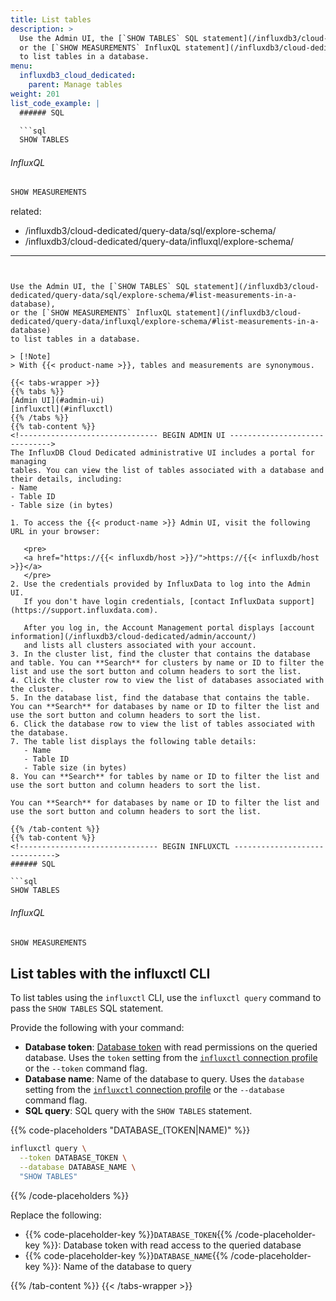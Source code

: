 ```yaml
---
title: List tables
description: >
  Use the Admin UI, the [`SHOW TABLES` SQL statement](/influxdb3/cloud-dedicated/query-data/sql/explore-schema/#list-measurements-in-a-database),
  or the [`SHOW MEASUREMENTS` InfluxQL statement](/influxdb3/cloud-dedicated/query-data/influxql/explore-schema/#list-measurements-in-a-database)
  to list tables in a database.
menu:
  influxdb3_cloud_dedicated:
    parent: Manage tables
weight: 201
list_code_example: |
  ###### SQL

  ```sql
  SHOW TABLES
  ```

  ###### InfluxQL
  
  ```sql
  SHOW MEASUREMENTS
  ```
related:
  - /influxdb3/cloud-dedicated/query-data/sql/explore-schema/
  - /influxdb3/cloud-dedicated/query-data/influxql/explore-schema/
---
```


Use the Admin UI, the [`SHOW TABLES` SQL statement](/influxdb3/cloud-dedicated/query-data/sql/explore-schema/#list-measurements-in-a-database),
or the [`SHOW MEASUREMENTS` InfluxQL statement](/influxdb3/cloud-dedicated/query-data/influxql/explore-schema/#list-measurements-in-a-database)
to list tables in a database.

> [!Note]
> With {{< product-name >}}, tables and measurements are synonymous.

{{< tabs-wrapper >}}
{{% tabs %}}
[Admin UI](#admin-ui)
[influxctl](#influxctl)
{{% /tabs %}}
{{% tab-content %}}
<!------------------------------- BEGIN ADMIN UI ------------------------------>
The InfluxDB Cloud Dedicated administrative UI includes a portal for managing
tables. You can view the list of tables associated with a database and
their details, including:
- Name
- Table ID
- Table size (in bytes) 

1. To access the {{< product-name >}} Admin UI, visit the following URL in your browser:

   <pre>
   <a href="https://{{< influxdb/host >}}/">https://{{< influxdb/host >}}</a>
   </pre>
2. Use the credentials provided by InfluxData to log into the Admin UI.
   If you don't have login credentials, [contact InfluxData support](https://support.influxdata.com).

   After you log in, the Account Management portal displays [account information](/influxdb3/cloud-dedicated/admin/account/)
   and lists all clusters associated with your account.
3. In the cluster list, find the cluster that contains the database and table. You can **Search** for clusters by name or ID to filter the list and use the sort button and column headers to sort the list.
4. Click the cluster row to view the list of databases associated with the cluster.
5. In the database list, find the database that contains the table. You can **Search** for databases by name or ID to filter the list and use the sort button and column headers to sort the list.
6. Click the database row to view the list of tables associated with the database.
7. The table list displays the following table details:
   - Name
   - Table ID
   - Table size (in bytes)
8. You can **Search** for tables by name or ID to filter the list and use the sort button and column headers to sort the list.

You can **Search** for databases by name or ID to filter the list and use the sort button and column headers to sort the list. 

{{% /tab-content %}}
{{% tab-content %}}
<!------------------------------- BEGIN INFLUXCTL ------------------------------>
###### SQL

```sql
SHOW TABLES
```

###### InfluxQL

```sql
SHOW MEASUREMENTS
```

## List tables with the influxctl CLI

To list tables using the `influxctl` CLI, use the `influxctl query` command to pass
the `SHOW TABLES` SQL statement.

Provide the following with your command:

- **Database token**: [Database token](/influxdb3/cloud-dedicated/admin/tokens/#database-tokens)
  with read permissions on the queried database. Uses the `token` setting from
  the [`influxctl` connection profile](/influxdb3/cloud-dedicated/reference/cli/influxctl/#configure-connection-profiles)
  or the `--token` command flag.
- **Database name**: Name of the database to query. Uses the `database` setting
  from the [`influxctl` connection profile](/influxdb3/cloud-dedicated/reference/cli/influxctl/#configure-connection-profiles)
  or the `--database` command flag.
- **SQL query**: SQL query with the `SHOW TABLES` statement.

{{% code-placeholders "DATABASE_(TOKEN|NAME)" %}}

```sh
influxctl query \
  --token DATABASE_TOKEN \
  --database DATABASE_NAME \
  "SHOW TABLES"
```

{{% /code-placeholders %}}

Replace the following:

- {{% code-placeholder-key %}}`DATABASE_TOKEN`{{% /code-placeholder-key %}}:
  Database token with read access to the queried database
- {{% code-placeholder-key %}}`DATABASE_NAME`{{% /code-placeholder-key %}}:
  Name of the database to query

{{% /tab-content %}}
{{< /tabs-wrapper >}}